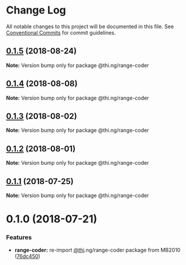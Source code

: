 # Change Log

All notable changes to this project will be documented in this file.
See [Conventional Commits](https://conventionalcommits.org) for commit guidelines.

<a name="0.1.5"></a>
## [0.1.5](https://github.com/thi-ng/umbrella/compare/@thi.ng/range-coder@0.1.4...@thi.ng/range-coder@0.1.5) (2018-08-24)




**Note:** Version bump only for package @thi.ng/range-coder

<a name="0.1.4"></a>
## [0.1.4](https://github.com/thi-ng/umbrella/compare/@thi.ng/range-coder@0.1.3...@thi.ng/range-coder@0.1.4) (2018-08-08)




**Note:** Version bump only for package @thi.ng/range-coder

<a name="0.1.3"></a>
## [0.1.3](https://github.com/thi-ng/umbrella/compare/@thi.ng/range-coder@0.1.2...@thi.ng/range-coder@0.1.3) (2018-08-02)




**Note:** Version bump only for package @thi.ng/range-coder

<a name="0.1.2"></a>
## [0.1.2](https://github.com/thi-ng/umbrella/compare/@thi.ng/range-coder@0.1.1...@thi.ng/range-coder@0.1.2) (2018-08-01)




**Note:** Version bump only for package @thi.ng/range-coder

<a name="0.1.1"></a>
## [0.1.1](https://github.com/thi-ng/umbrella/compare/@thi.ng/range-coder@0.1.0...@thi.ng/range-coder@0.1.1) (2018-07-25)




**Note:** Version bump only for package @thi.ng/range-coder

<a name="0.1.0"></a>
# 0.1.0 (2018-07-21)


### Features

* **range-coder:** re-import [@thi](https://github.com/thi).ng/range-coder package from MB2010 ([76dc450](https://github.com/thi-ng/umbrella/commit/76dc450))
